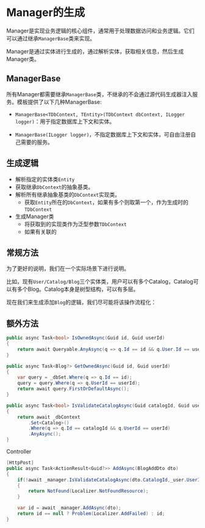 # Manager的生成

Manager是实现业务逻辑的核心组件，通常用于处理数据访问和业务逻辑。它们可以通过继承`ManagerBase`类来实现。

Manager是通过实体进行生成的，通过解析实体，获取相关信息，然后生成Manager类。

## ManagerBase

所有Manager都需要继承`ManagerBase`类，不继承的不会通过源代码生成器注入服务。模板提供了以下几种ManagerBase:

- `ManagerBase<TDbContext, TEntity>(TDbContext dbContext, ILogger logger)`：用于指定数据库上下文和实体。

- `ManagerBase(ILogger logger)`，不指定数据库上下文和实体，可自由注册自己需要的服务。

## 生成逻辑

- 解析指定的实体类`Entity`
- 获取继承`DbContext`的抽象基类。
- 解析所有继承抽象基类的`DbContext`实现类。
  - 获取`Entity`所在的`DbContext`，如果有多个则取第一个，作为生成时的`TDbContext`
- 生成Manager类
  - 将获取到的实现类作为泛型参数`TDbContext`
  - 如果有关联的
  
## 常规方法

为了更好的说明，我们在一个实际场景下进行说明。

比如，现有`User/Catalog/Blog`三个实体类，用户可以有多个Catalog，Catalog可以有多个Blog。Catalog本身是树型结构，可以有多层。

现在我们来生成添加`Blog`的逻辑，我们尽可能将该操作流程化：


## 额外方法


```csharp
public async Task<bool> IsOwnedAsync(Guid id, Guid userId)
{
    return await Queryable.AnyAsync(q => q.Id == id && q.User.Id == userId);
}
```

```csharp
public async Task<Blog?> GetOwnedAsync(Guid id, Guid userId)
{
    var query = _dbSet.Where(q => q.Id == id);
    query = query.Where(q => q.UserId == userId);
    return await query.FirstOrDefaultAsync();
}

public async Task<bool> IsValidateCatalogAsync(Guid catalogId, Guid userId)
{
    return await _dbContext
        .Set<Catalog>()
        .Where(q => q.Id == catalogId && q.UserId == userId)
        .AnyAsync();
}
```



Controller

```csharp
[HttpPost]
public async Task<ActionResult<Guid?>> AddAsync(BlogAddDto dto)
{
    if(!await _manager.IsValidateCatalogAsync(dto.CatalogId,_user.UserId))
    {
        return NotFound(Localizer.NotFoundResource);
    }

    var id = await _manager.AddAsync(dto);
    return id == null ? Problem(Localizer.AddFailed) : id;
}

```
